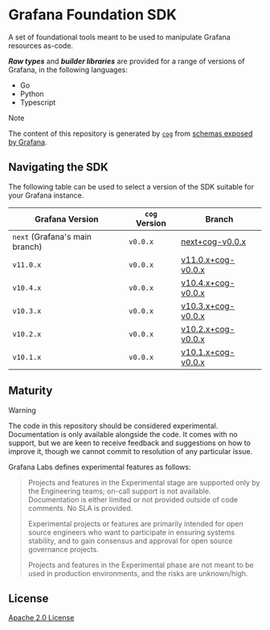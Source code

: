 # Grafana Foundation SDK

A set of foundational tools meant to be used to manipulate Grafana resources
as-code.

**_Raw types_** and **_builder libraries_** are provided for a range
of versions of Grafana, in the following languages:

* Go
* Python
* Typescript

> [!NOTE]
> The content of this repository is generated by [`cog`][cog] from
> [schemas exposed by Grafana][kind-registry].

## Navigating the SDK

The following table can be used to select a version of the SDK suitable for
your Grafana instance.

| Grafana Version                | `cog` Version | Branch |
| ------------------------------ | ------------- | ------ |
| `next` (Grafana's main branch) | `v0.0.x`      | [next+cog-v0.0.x](https://github.com/grafana/grafana-foundation-sdk/tree/next%2Bcog-v0.0.x) |
| `v11.0.x`                      | `v0.0.x`      | [v11.0.x+cog-v0.0.x](https://github.com/grafana/grafana-foundation-sdk/tree/v11.0.x%2Bcog-v0.0.x) |
| `v10.4.x`                      | `v0.0.x`      | [v10.4.x+cog-v0.0.x](https://github.com/grafana/grafana-foundation-sdk/tree/v10.4.x%2Bcog-v0.0.x) |
| `v10.3.x`                      | `v0.0.x`      | [v10.3.x+cog-v0.0.x](https://github.com/grafana/grafana-foundation-sdk/tree/v10.3.x%2Bcog-v0.0.x) |
| `v10.2.x`                      | `v0.0.x`      | [v10.2.x+cog-v0.0.x](https://github.com/grafana/grafana-foundation-sdk/tree/v10.2.x%2Bcog-v0.0.x) |
| `v10.1.x`                      | `v0.0.x`      | [v10.1.x+cog-v0.0.x](https://github.com/grafana/grafana-foundation-sdk/tree/v10.1.x%2Bcog-v0.0.x) |

## Maturity


> [!WARNING]
> The code in this repository should be considered experimental. Documentation is only
available alongside the code. It comes with no support, but we are keen to receive
feedback and suggestions on how to improve it, though we cannot commit
to resolution of any particular issue.

Grafana Labs defines experimental features as follows:

> Projects and features in the Experimental stage are supported only by the Engineering
teams; on-call support is not available. Documentation is either limited or not provided
outside of code comments. No SLA is provided.
>
> Experimental projects or features are primarily intended for open source engineers who
want to participate in ensuring systems stability, and to gain consensus and approval
for open source governance projects.
>
> Projects and features in the Experimental phase are not meant to be used in production
environments, and the risks are unknown/high.

## License

[Apache 2.0 License](./LICENSE)

[cog]: <https://github.com/grafana/cog>
[kind-registry]: <https://github.com/grafana/kind-registry>
